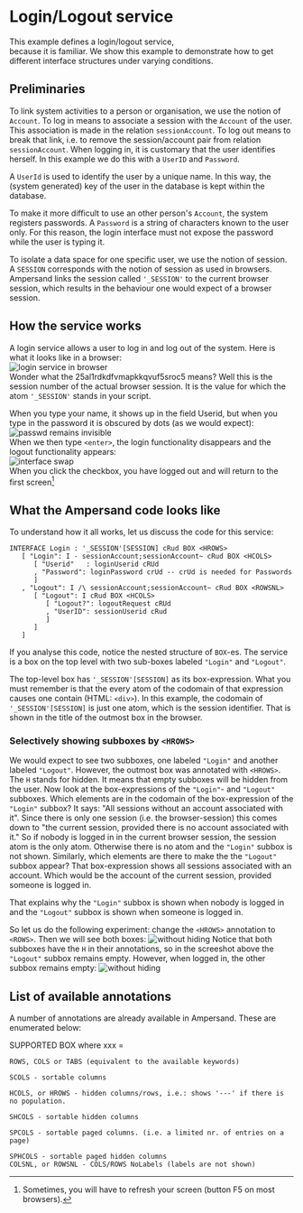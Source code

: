 # Login/Logout service

This example defines a login/logout service,  
because it is familiar. We show this example to demonstrate how to get different interface structures under varying conditions.

## Preliminaries

To link system activities to a person or organisation, we use the notion of `Account`. To log in means to associate a session with the `Account` of the user. This association is made in the relation `sessionAccount`. To log out means to break that link, i.e. to remove the session/account pair from relation `sessionAccount`. When logging in, it is customary that the user identifies herself. In this example we do this with a `UserID` and `Password`.

A `UserId` is used to identify the user by a unique name. In this way, the \(system generated\) key of the user in the database is kept within the database.

To make it more difficult to use an other person's `Account`, the system registers passwords. A `Password` is a string of characters known to the user only. For this reason, the login interface must not expose the password while the user is typing it.

To isolate a data space for one specific user, we use the notion of session. A `SESSION` corresponds with the notion of session as used in browsers. Ampersand links the session called `'_SESSION'` to the current browser session, which results in the behaviour one would expect of a browser session.

## How the service works
A login service allows a user to log in and log out of the system. Here is what it looks like in a browser:  
![login service in browser](/assets/ssh1.png)  
Wonder what the 25al1rdkdfvmapkkqvuf5sroc5 means? Well this is the session number of the actual browser session. It is the value for which the atom `'_SESSION'` stands in your script.

When you type your name, it shows up in the field Userid, but when you type in the password it is obscured by dots \(as we would expect\):  
![passwd remains invisible](/assets/ssh2.png)  
When we then type `<enter>`, the login functionality disappears and the logout functionality appears:  
![interface swap](/assets/ssh3.png)  
When you click the checkbox, you have logged out and will return to the first screen[^1]  
## What the Ampersand code looks like
To understand how it all works, let us discuss the code for this service:

```
INTERFACE Login : '_SESSION'[SESSION] cRud BOX <HROWS>
   [ "Login": I - sessionAccount;sessionAccount~ cRud BOX <HCOLS>
      [ "Userid"   : loginUserid cRUd
      , "Password": loginPassword crUd -- crUd is needed for Passwords
      ]
   , "Logout": I /\ sessionAccount;sessionAccount~ cRud BOX <ROWSNL>
      [ "Logout": I cRud BOX <HCOLS>
         [ "Logout?": logoutRequest cRUd
         , "UserID": sessionUserid cRud
         ]
      ]
   ]
```
If you analyse this code, notice the nested structure of `BOX`-es. The service is a box on the top level with two sub-boxes labeled `"Login"` and `"Logout"`.

The top-level box has `'_SESSION'[SESSION]` as its box-expression. What you must remember is that the every atom of the codomain of that expression causes one contain (HTML: `<div>`). In this example, the codomain of `'_SESSION'[SESSION]` is just one atom, which is the session identifier. That is shown in the title of the outmost box in the browser.

### Selectively showing subboxes by `<HROWS>`
We would expect to see two subboxes, one labeled `"Login"` and another labeled `"Logout"`. However, the outmost box was annotated with `<HROWS>`. The `H` stands for hidden. It means that empty subboxes will be hidden from the user. Now look at the box-expressions of the `"Login"`- and `"Logout"` subboxes. Which elements are in the codomain of the box-expression of the `"Login"` subbox? It says: "All sessions without an account associated with it". Since there is only one session (i.e. the browser-session) this comes down to "the current session, provided there is no account associated with it." So if nobody is logged in in the current browser session, the session atom is the only atom. Otherwise there is no atom and the `"Login"` subbox is not shown.
Similarly, which elements are there to make the  the `"Logout"` subbox appear? That box-expression shows all sessions associated with an account. Which would be the account of the current session, provided someone is logged in.

That explains why the `"Login"` subbox is shown when nobody is logged in and the `"Logout"` subbox is shown when someone is logged in.

So let us do the following experiment: change the `<HROWS>` annotation to `<ROWS>`. Then we will see both boxes:
![without hiding](/assets/ssh4.png)
Notice that both subboxes have the `H` in their annotations, so in the screeshot above the `"Logout"` subbox remains empty. However, when logged in, the other subbox remains empty:
![without hiding](/assets/ssh5.png)

## List of available annotations
A number of annotations are already available in Ampersand. These are enumerated below:

SUPPORTED BOX <xxx> where xxx =

    ROWS, COLS or TABS (equivalent to the available keywords)

    SCOLS - sortable columns

    HCOLS, or HROWS - hidden columns/rows, i.e.: shows '---' if there is no population.

    SHCOLS - sortable hidden columns

    SPCOLS - sortable paged columns. (i.e. a limited nr. of entries on a page)

    SPHCOLS - sortable paged hidden columns
    COLSNL, or ROWSNL - COLS/ROWS NoLabels (labels are not shown)

[^1]: Sometimes, you will have to refresh your screen \(button F5 on most browsers\).

